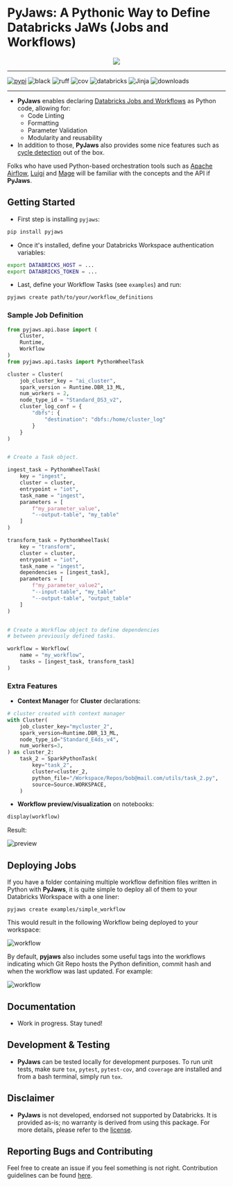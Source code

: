 # PyJaws: A Pythonic Way to Define Databricks JaWs (Jobs and Workflows)

<p align="center">
        <img src="https://raw.githubusercontent.com/rafaelpierre/pyjaws/main/img/pyjaws.png" class="align-center" />
    </a>
</p>

<hr />

[![pypi](https://img.shields.io/badge/pypi-0.1.5-brightgreen?style=for-the-badge)](https://pypi.org/project/pyjaws/) ![black](https://img.shields.io/badge/code%20style-black-000000.svg?style=for-the-badge) ![ruff](https://img.shields.io/badge/lint-ruff-gold?style=for-the-badge) ![cov](https://raw.githubusercontent.com/rafaelpierre/pyjaws/main/img/coverage.svg) ![databricks](https://img.shields.io/badge/Databricks-FF3621.svg?style=for-the-badge&logo=Databricks&logoColor=white) ![Jinja](https://img.shields.io/badge/jinja-white.svg?style=for-the-badge&logo=jinja&logoColor=black) ![downloads](https://img.shields.io/pypi/dm/pyjaws?style=for-the-badge)

<hr />

* **PyJaws** enables declaring [Databricks Jobs and Workflows](https://docs.databricks.com/workflows/index.html) as Python code, allowing for:
  * Code Linting
  * Formatting
  * Parameter Validation
  * Modularity and reusability
* In addition to those, **PyJaws** also provides some nice features such as [cycle detection](https://networkx.org/documentation/stable/reference/algorithms/cycles.html) out of the box.

Folks who have used Python-based orchestration tools such as [Apache Airflow](https://airflow.apache.org/), [Luigi](https://luigi.readthedocs.io/en/stable/) and [Mage](https://pypi.org/project/mage-ai/) will be familiar with the concepts and the API if **PyJaws**.

## Getting Started

* First step is installing `pyjaws`:

```bash
pip install pyjaws
```

* Once it's installed, define your Databricks Workspace authentication variables:

```bash
export DATABRICKS_HOST = ...
export DATABRICKS_TOKEN = ...
```

* Last, define your Workflow Tasks (see `examples`) and run:

```bash
pyjaws create path/to/your/workflow_definitions
```

### Sample Job Definition

```python
from pyjaws.api.base import (
    Cluster,
    Runtime,
    Workflow
)
from pyjaws.api.tasks import PythonWheelTask

cluster = Cluster(
    job_cluster_key = "ai_cluster",
    spark_version = Runtime.DBR_13_ML,
    num_workers = 2,
    node_type_id = "Standard_DS3_v2",
    cluster_log_conf = {
        "dbfs": {
            "destination": "dbfs:/home/cluster_log"
        }
    }
)


# Create a Task object.

ingest_task = PythonWheelTask(
    key = "ingest",
    cluster = cluster,
    entrypoint = "iot",
    task_name = "ingest",
    parameters = [
        f"my_parameter_value",
        "--output-table", "my_table"
    ]
)

transform_task = PythonWheelTask(
    key = "transform",
    cluster = cluster,
    entrypoint = "iot",
    task_name = "ingest",
    dependencies = [ingest_task],
    parameters = [
        f"my_parameter_value2",
        "--input-table", "my_table"
        "--output-table", "output_table"
    ]
)


# Create a Workflow object to define dependencies
# between previously defined tasks.

workflow = Workflow(
    name = "my_workflow",
    tasks = [ingest_task, transform_task]
)
```

### Extra Features

* **Context Manager** for **Cluster** declarations:

```python
# cluster created with context manager
with Cluster(
    job_cluster_key="mycluster_2",
    spark_version=Runtime.DBR_13_ML,
    node_type_id="Standard_E4ds_v4",
    num_workers=3,
) as cluster_2:
    task_2 = SparkPythonTask(
        key="task_2",
        cluster=cluster_2,
        python_file="/Workspace/Repos/bob@mail.com/utils/task_2.py",
        source=Source.WORKSPACE,
    )
```

* **Workflow preview/visualization** on notebooks:

```python
display(workflow)
```
Result:

![preview](https://github.com/rafaelpierre/pyjaws/blob/main/img/preview.png?raw=true "Preview")

## Deploying Jobs

If you have a folder containing multiple workflow definition files written in Python with **PyJaws**, it is quite simple to deploy all of them to your Databricks Workspace with a one liner:

`pyjaws create examples/simple_workflow`

This would result in the following Workflow being deployed to your workspace:

![workflow](https://github.com/rafaelpierre/pyjaws/blob/main/img/workflow.png?raw=true "Workflow")

By default, **pyjaws** also includes some useful tags into the workflows indicating which Git Repo hosts the Python definition, commit hash and when the workflow was last updated. For example:

![workflow](https://github.com/rafaelpierre/pyjaws/blob/main/img/tags.png?raw=true "Workflow")

## Documentation

* Work in progress. Stay tuned!

## Development & Testing

* **PyJaws** can be tested locally for development purposes. To run unit tests, make sure `tox`, `pytest`, `pytest-cov`, and `coverage` are installed and from a bash terminal, simply run `tox`.

## Disclaimer

* **PyJaws** is not developed, endorsed not supported by Databricks. It is provided as-is; no warranty is derived from using this package. For more details, please refer to the [license](https://github.com/rafaelpierre/pyjaws/blob/main/LICENSE.md).

## Reporting Bugs and Contributing

Feel free to create an issue if you feel something is not right. Contribution guidelines can be found [here](https://githubcom/rafaelpierre/pyjaws/blob/main/CONTRIBUTING.md).
